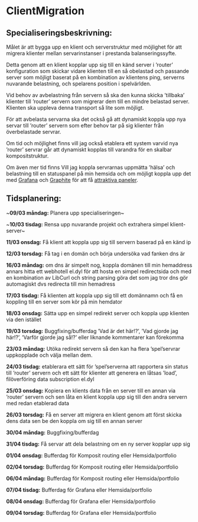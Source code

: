 # ClientMigration

## Specialiseringsbeskrivning: 

Målet är att bygga upp en klient och serverstruktur med möjlighet för att migrera klienter mellan servarinstanser i prestanda balanseringssyfte.

Detta genom att en klient kopplar upp sig till en känd server i ’router’ konfiguration som skickar vidare klienten till en så obelastad och passande server som möjligt baserat på en kombination av klientens ping, serverns nuvarande belastning, och spelarens position i spelvärlden.

Vid behov av avbelastning från servern så ska den kunna skicka ’tillbaka’ klienter till ’router’ servern som migrerar dem till en mindre belastad server. Klienten ska uppleva denna transport så lite som möjligt.

För att avbelasta servarna ska det också gå att dynamiskt koppla upp nya servar till ’router’ servern som efter behov tar på sig klienter från överbelastade servrar.

Om tid och möjlighet finns vill jag också etablera ett system varvid nya ’router’ servrar går att dynamiskt kopplas till varandra för en skalbar kompositstruktur.

Om även mer tid finns Vill jag koppla servrarnas uppmätta ’hälsa’ och belastning till en statuspanel på min hemsida och om möjligt koppla upp det med [Grafana](https://grafana.com/) och [Graphite](https://grafana.com/oss/graphite/) för att få [attraktiva paneler](https://i.imgur.com/ElSzKXj.png).

## Tidsplanering: 

~__09/03 måndag:__	Planera upp specialiseringen~

~__10/03 tisdag:__	Rensa upp nuvarande projekt och extrahera simpel klient-server~

__11/03 onsdag:__	Få klient att koppla upp sig till servern baserad på en känd ip

__12/03 torsdag:__	Få tag i en domän och börja undersöka vad fanken dns är

__16/03 måndag:__	om dns är simpelt nog, koppla domänen till min hemaddress annars hitta ett webhotell el.dyl för att hosta en simpel redirectsida och med en kombination av LibCurl och string parsing göra det som jag tror dns gör automagiskt dvs redirecta till min hemadress

__17/03 tisdag:__	Få klienten att koppla upp sig till ett domännamn och få en koppling till en server som kör på min hemdator

__18/03 onsdag:__	 Sätta upp en simpel redirekt server och koppla upp klienten via den istället

__19/03 torsdag:__	Buggfixing/bufferdag ’Vad är det här!?’, ’Vad gjorde jag här!?’, ’Varför gjorde jag så!?’ eller liknande kommentarer kan förekomma

__23/03 måndag:__	Utöka redirekt servern så den kan ha flera ’spel’servrar uppkopplade och välja mellan dem.

__24/03 tisdag:__	etablerara ett sätt för ’spel’serverna att rapportera sin status till ’router’ servern och ett sätt för klienter att generera en låtsas ’load’, filöverföring data subscription el.dyl

__25/03 onsdag:__	Kopiera en klients data från en server till en annan via ’router’ servern och sen låta en klient koppla upp sig till den andra servern med redan etablerad data

__26/03 torsdag:__	Få en server att migrera en klient genom att först skicka dens data sen be den koppla om sig till en annan server

__30/04 måndag:__	Buggfixing/bufferdag

__31/04 tisdag:__	Få servar att dela belastning om en ny server kopplar upp sig

__01/04 onsdag:__	Bufferdag för Komposit routing eller Hemsida/portfolio

__02/04 torsdag:__	Bufferdag för Komposit routing eller Hemsida/portfolio

__06/04 måndag:__	Bufferdag för Komposit routing eller Hemsida/portfolio

__07/04 tisdag:__	Bufferdag för Grafana eller Hemsida/portfolio

__08/04 onsdag:__	Bufferdag för Grafana eller Hemsida/portfolio

__09/04 torsdag:__	Bufferdag för Grafana eller Hemsida/portfolio

